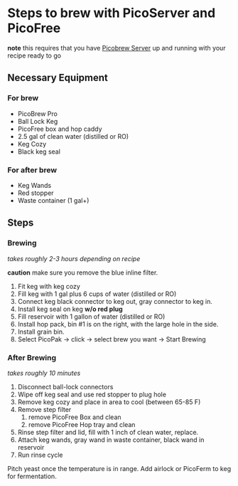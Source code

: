 # Steps to brew with PicoServer and PicoFree

**note** this requires that you have [Picobrew Server](https://github.com/chiefwigms/picobrew_pico) up and running with your recipe ready to go

## Necessary Equipment

### For brew
* PicoBrew Pro
* Ball Lock Keg
* PicoFree box and hop caddy
* 2.5 gal of clean water (distilled or RO)
* Keg Cozy
* Black keg seal

### For after brew
* Keg Wands
* Red stopper
* Waste container (1 gal+)

## Steps

### Brewing
_takes roughly 2-3 hours depending on recipe_

**caution** make sure you remove the blue inline filter.

1. Fit keg with keg cozy
1. Fill keg with 1 gal plus 6 cups of water (distilled or RO)
1. Connect keg black connector to keg out, gray connector to keg in.
1. Install keg seal on keg **w/o red plug**
1. Fill reservoir with 1 gallon of water (distilled or RO)
1. Install hop pack, bin #1 is on the right, with the large hole in the side.
1. Install grain bin. 
1. Select PicoPak -> click -> select brew you want -> Start Brewing

### After Brewing
_takes roughly 10 minutes_

1. Disconnect ball-lock connectors
1. Wipe off keg seal and use red stopper to plug hole
1. Remove keg cozy and place in area to cool (between 65-85 F)
1. Remove step filter
    1. remove PicoFree Box and clean
    1. remove PicoFree Hop tray and clean
1. Rinse step filter and lid, fill with 1 inch of clean water, replace.
1. Attach keg wands, gray wand in waste container, black wand in reservoir
1. Run rinse cycle

Pitch yeast once the temperature is in range.  Add airlock or PicoFerm to keg for fermentation.
